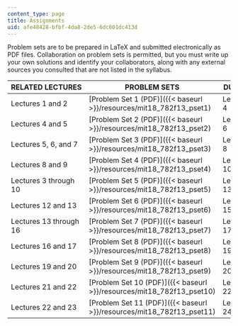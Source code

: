```yaml
---
content_type: page
title: Assignments
uid: afe48428-bfbf-4da8-2de5-6dc801dc413d
---
```


Problem sets are to be prepared in LaTeX and submitted electronically as PDF files. Collaboration on problem sets is permitted, but you must write up your own solutions and identify your collaborators, along with any external sources you consulted that are not listed in the syllabus.

| RELATED LECTURES | PROBLEM SETS | DUE IN |
| --- | --- | --- |
| Lectures 1 and 2 | [Problem Set 1 (PDF)]({{< baseurl >}}/resources/mit18_782f13_pset1) | Lecture 4 |
| Lectures 4 and 5 | [Problem Set 2 (PDF)]({{< baseurl >}}/resources/mit18_782f13_pset2) | Lecture 6 |
| Lectures 5, 6, and 7 | [Problem Set 3 (PDF)]({{< baseurl >}}/resources/mit18_782f13_pset3) | Lecture 8 |
| Lectures 8 and 9 | [Problem Set 4 (PDF)]({{< baseurl >}}/resources/mit18_782f13_pset4) | Lecture 10 |
| Lectures 3 through 10 | [Problem Set 5 (PDF)]({{< baseurl >}}/resources/mit18_782f13_pset5) | Lecture 13 |
| Lectures 12 and 13 | [Problem Set 6 (PDF)]({{< baseurl >}}/resources/mit18_782f13_pset6) | Lecture 15 |
| Lectures 13 through 16 | [Problem Set 7 (PDF)]({{< baseurl >}}/resources/mit18_782f13_pset7) | Lecture 17 |
| Lectures 16 and 17 | [Problem Set 8 (PDF)]({{< baseurl >}}/resources/mit18_782f13_pset8) | Lecture 19 |
| Lectures 19 and 20 | [Problem Set 9 (PDF)]({{< baseurl >}}/resources/mit18_782f13_pset9) | Lecture 20 |
| Lectures 21 and 22 | [Problem Set 10 (PDF)]({{< baseurl >}}/resources/mit18_782f13_pset10) | Lecture 22 |
| Lectures 22 and 23 | [Problem Set 11 (PDF)]({{< baseurl >}}/resources/mit18_782f13_pset11) | Lecture 24